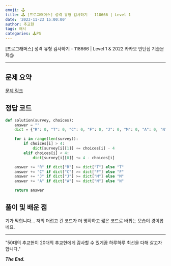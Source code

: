```yaml
---
emoji: 🕹️
title: 🕹️ [프로그래머스] 성격 유형 검사하기 - 118666 | Level 1
date: '2023-11-23 15:00:00'
author: 추교현
tags: 해시
categories: 🕹️PS
---
```


[프로그래머스] 성격 유형 검사하기 - 118666 | Level 1 & 2022 카카오 인턴십 기출문제@

---

## 문제 요약

[문제 링크](https://school.programmers.co.kr/learn/courses/30/lessons/118666)

## 정답 코드

```python
def solution(survey, choices):
    answer = ""
    dict = {"R": 0, "T": 0, "C": 0, "F": 0, "J": 0, "M": 0, "A": 0, "N": 0}

    for i in range(len(survey)):
        if choices[i] > 4:
            dict[survey[i][1]] += choices[i] - 4
        elif choices[i] < 4:
            dict[survey[i][0]] += 4 - choices[i]

    answer += "R" if dict["R"] >= dict["T"] else "T"
    answer += "C" if dict["C"] >= dict["F"] else "F"
    answer += "J" if dict["J"] >= dict["M"] else "M"
    answer += "A" if dict["A"] >= dict["N"] else "N"

    return answer
```

## 풀이 및 배운 점

기가 막힙니다... 저의 더럽고 긴 코드가 더 명확하고 짧은 코드로 바뀌는 모습이 경이롭네요.

---

"50대의 추교현이 20대의 추교현에게 감사할 수 있게끔 하루하루 최선을 다해 살고자 합니다."

**_The End._**
